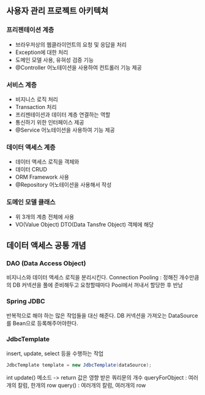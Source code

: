 ## 사용자 관리 프로젝트 아키텍쳐 

### 프리젠테이션 계층
- 브라우저상의 웹클라이언트의 요청 및 응답을 처리
- Exception에 대한 처리
- 도메인 모델 사용, 유혀성 검증 기능
- @Controller 어노테이션을 사용하여 컨트롤러 기능 제공

### 서비스 계층
- 비지니스 로직 처리
- Transaction 처리 
- 프리젠테이션과 데이터 계층 연결하는 역할 
- 통신하기 위한 인터페이스 제공 
- @Service 어노테이션을 사용하여 기능 제공

### 데이터 액세스 계층
- 데이터 액세스 로직을 객체와
- 데이터 CRUD
- ORM Framework 사용
- @Repository 어노테이션을 사용해서 작성

### 도메인 모델 클래스
- 위 3개의 계층 전체에 사용
- VO(Value Object) DTO(Data Tansfre Object) 객체에 해당 

## 데이터 액세스 공통 개념

### DAO (Data Access Object)
비지니스와 데이터 액세스 로직을 분리시킨다. 
Connection Pooling : 정해진 개수만큼의 DB 커넥션을 풀에 준비해두고 요청할때마다 Pool에서 꺼내서 할당한 후 반남

### Spring JDBC 
반복적으로 해야 하는 많은 작업들을 대신 해준다.
DB 커넥션을 가져오는 DataSource를 Bean으로 등록해주어야한다.

### JdbcTemplate 
insert, update, select 등을 수행하는 작업
```java
JdbcTemplate template = new JdbcTemplate(dataSource);
```
int update() 메소드 -> return 값은 영향 받은 쿼리문의 개수
queryForObject : 여러개의 칼럼, 한개의 row
query() : 여러개의 칼럼, 여러개의 row
